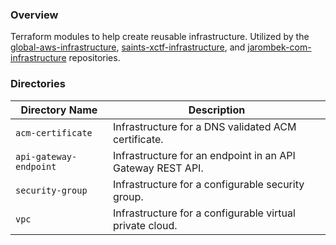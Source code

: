 ### Overview

Terraform modules to help create reusable infrastructure.  Utilized by the
[global-aws-infrastructure](https://github.com/AJarombek/global-aws-infrastructure),
[saints-xctf-infrastructure](https://github.com/AJarombek/saints-xctf-infrastructure), and 
[jarombek-com-infrastructure](https://github.com/AJarombek/jarombek-com-infrastructure) repositories.

### Directories

| Directory Name         | Description                                                                 |
|------------------------|-----------------------------------------------------------------------------|
| `acm-certificate`      | Infrastructure for a DNS validated ACM certificate.                         |
| `api-gateway-endpoint` | Infrastructure for an endpoint in an API Gateway REST API.                  |
| `security-group`       | Infrastructure for a configurable security group.                           |
| `vpc`                  | Infrastructure for a configurable virtual private cloud.                    |